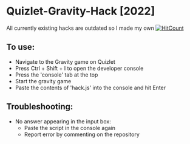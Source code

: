 # Quizlet-Gravity-Hack [2022]
All currently existing hacks are outdated so I made my own
[![HitCount](https://hits.dwyl.com/froznanna/Quizlet-Gravity-Hack.svg?style=flat-square)](http://hits.dwyl.com/froznanna/Quizlet-Gravity-Hack)

## To use:
* Navigate to the Gravity game on Quizlet
* Press Ctrl + Shift + I to open the developer console
* Press the 'console' tab at the top
* Start the gravity game
* Paste the contents of 'hack.js' into the console and hit Enter

## Troubleshooting:
* No answer appearing in the input box:
  + Paste the script in the console again
  + Report error by commenting on the repository
